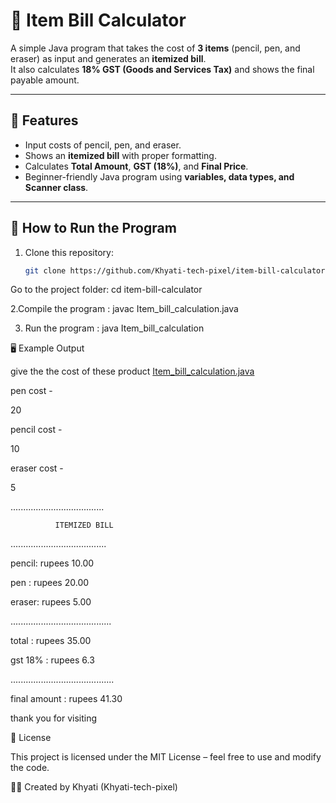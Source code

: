 # 🛒 Item Bill Calculator

A simple Java program that takes the cost of **3 items** (pencil, pen, and eraser) as input and generates an **itemized bill**.  
It also calculates **18% GST (Goods and Services Tax)** and shows the final payable amount.

---

## 🚀 Features
- Input costs of pencil, pen, and eraser.
- Shows an **itemized bill** with proper formatting.
- Calculates **Total Amount**, **GST (18%)**, and **Final Price**.
- Beginner-friendly Java program using **variables, data types, and Scanner class**.

---

## 📌 How to Run the Program

1. Clone this repository:
   ```bash
   git clone https://github.com/Khyati-tech-pixel/item-bill-calculator.git
   
Go to the project folder: cd item-bill-calculator

2.Compile the program : javac Item_bill_calculation.java

3. Run the program : java Item_bill_calculation
 
🖥️ Example Output

give the the cost of these product
[Item_bill_calculation.java](https://github.com/user-attachments/files/22189368/Item_bill_calculation.java) 


pen cost -

20

pencil cost -

10

eraser cost -

5


 .....................................
 
              ITEMIZED BILL   
              
  ......................................
  
pencil:             rupees 10.00

pen :               rupees 20.00

eraser:             rupees 5.00

........................................

total :             rupees 35.00

gst 18% :           rupees 6.3

.........................................

final amount :      rupees 41.30


thank you for visiting


📜 License

This project is licensed under the MIT License – feel free to use and modify the code.

👩‍💻 Created by Khyati (Khyati-tech-pixel)
